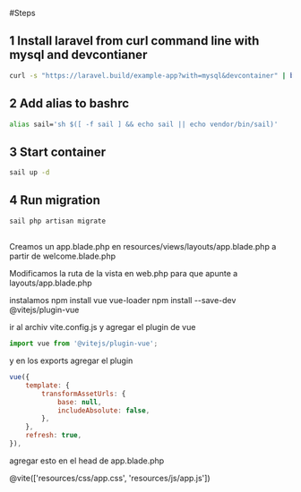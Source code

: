 #Steps

## 1 Install laravel from curl command line with mysql and devcontianer

```bash
curl -s "https://laravel.build/example-app?with=mysql&devcontainer" | bash
```

## 2 Add alias to bashrc

```bash
alias sail='sh $([ -f sail ] && echo sail || echo vendor/bin/sail)'
```

## 3 Start container
```bash
sail up -d
```

## 4 Run migration
```bash
sail php artisan migrate
```

##

Creamos un app.blade.php en resources/views/layouts/app.blade.php a partir de welcome.blade.php

Modificamos la ruta de la vista en web.php para que apunte a layouts/app.blade.php


instalamos 
npm install vue vue-loader
npm install --save-dev @vitejs/plugin-vue

ir al archiv vite.config.js y agregar el plugin de vue
```js
import vue from '@vitejs/plugin-vue';
```

y en los exports agregar el plugin
``` js
vue({
    template: {
        transformAssetUrls: {
            base: null,
            includeAbsolute: false,
        },
    },
    refresh: true,
}),
```

agregar esto en el head de app.blade.php

@vite(['resources/css/app.css', 'resources/js/app.js'])


